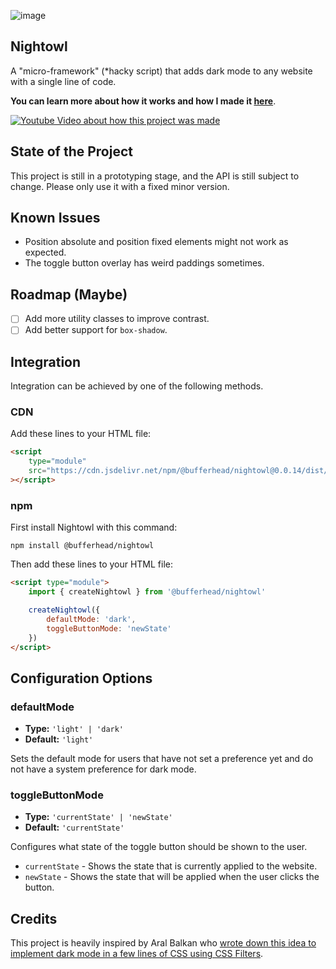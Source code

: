![image](https://github.com/bufferhead-code/nightowl/assets/6266887/6dbd652a-0307-4d2b-ac9e-26230b8b59c7)

## Nightowl

A "micro-framework" (\*hacky script) that adds dark mode to any website with a single line of code.

**You can learn more about how it works and how I made it [here](http://www.youtube.com/watch?v=JONzCyVXa60)**.

[![Youtube Video about how this project was made](http://img.youtube.com/vi/JONzCyVXa60/0.jpg)](http://www.youtube.com/watch?v=JONzCyVXa60 'Add Dark Mode to any Website with a single line of code')

## State of the Project

This project is still in a prototyping stage, and the API is still subject to change.
Please only use it with a fixed minor version.

## Known Issues

-   Position absolute and position fixed elements might not work as expected.
-   The toggle button overlay has weird paddings sometimes.

## Roadmap (Maybe)

-   [ ] Add more utility classes to improve contrast.
-   [ ] Add better support for `box-shadow`.

## Integration

Integration can be achieved by one of the following methods.

### CDN

Add these lines to your HTML file:

```html
<script
    type="module"
    src="https://cdn.jsdelivr.net/npm/@bufferhead/nightowl@0.0.14/dist/nightowl.js"
></script>
```

### npm

First install Nightowl with this command:

```shell
npm install @bufferhead/nightowl
```

Then add these lines to your HTML file:

```html
<script type="module">
    import { createNightowl } from '@bufferhead/nightowl'

    createNightowl({
        defaultMode: 'dark',
        toggleButtonMode: 'newState'
    })
</script>
```

## Configuration Options

### defaultMode

-   **Type:** `'light' | 'dark'`
-   **Default:** `'light'`

Sets the default mode for users that have not set a preference yet and do not have a system preference for dark mode.

### toggleButtonMode

-   **Type:** `'currentState' | 'newState'`
-   **Default:** `'currentState'`

Configures what state of the toggle button should be shown to the user.

-   `currentState` - Shows the state that is currently applied to the website.
-   `newState` - Shows the state that will be applied when the user clicks the button.

## Credits

This project is heavily inspired by Aral Balkan who [wrote down this idea to implement dark mode in a few lines of CSS using CSS Filters](https://ar.al/2021/08/24/implementing-dark-mode-in-a-handful-of-lines-of-css-with-css-filters/).
